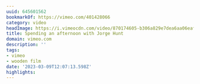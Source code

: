 ```yaml
---
uuid: 645601562
bookmarkOf: https://vimeo.com/401428066
category: video
headImage: https://i.vimeocdn.com/video/870174605-b306a829e7dea6aa06eaf6b9dd54c20137a224c845a03e8944743cf8e1956eb1-d_295x166
title: Spending an afternoon with Jorge Hunt
domain: vimeo.com
description: ''
tags:
- vimeo
- wooden film
date: '2023-03-09T12:07:13.598Z'
highlights:
---
```



